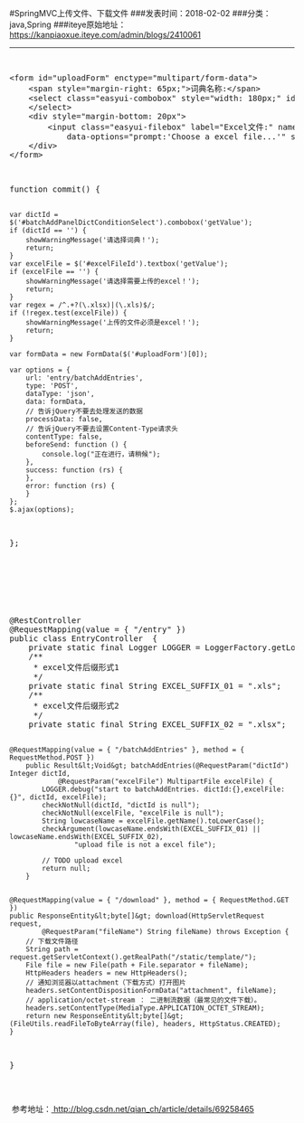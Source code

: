 #SpringMVC上传文件、下载文件
###发表时间：2018-02-02
###分类：java,Spring
###iteye原始地址：<a href="https://kanpiaoxue.iteye.com/admin/blogs/2410061" target="_blank">https://kanpiaoxue.iteye.com/admin/blogs/2410061</a>

---

<div class="iteye-blog-content-contain" style="font-size: 14px;"> 
 <p>&nbsp;</p> 
 <pre name="code" class="上传文件的easyui的HTML">&lt;form id="uploadForm" enctype="multipart/form-data"&gt;
    &lt;span style="margin-right: 65px;"&gt;词典名称:&lt;/span&gt;
    &lt;select class="easyui-combobox" style="width: 180px;" id="batchAddPanelDictConditionSelect" name="dictId"&gt;
    &lt;/select&gt;    
    &lt;div style="margin-bottom: 20px"&gt;
        &lt;input class="easyui-filebox" label="Excel文件:" name="excelFile" id="excelFileId" labelPosition="left"
            data-options="prompt:'Choose a excel file...'" style="width: 100%"&gt;
    &lt;/div&gt;
&lt;/form&gt;</pre> 
 <p>&nbsp;</p> 
 <pre name="code" class="js">function commit() {

    var dictId = $('#batchAddPanelDictConditionSelect').combobox('getValue');
    if (dictId == '') {
        showWarningMessage('请选择词典！');
        return;
    }
    var excelFile = $('#excelFileId').textbox('getValue');
    if (excelFile == '') {
        showWarningMessage('请选择需要上传的excel！');
        return;
    }
    var regex = /^.+?(\.xlsx)|(\.xls)$/;
    if (!regex.test(excelFile)) {
        showWarningMessage('上传的文件必须是excel！');
        return;
    }

    var formData = new FormData($('#uploadForm')[0]);

    var options = {
        url: 'entry/batchAddEntries',
        type: 'POST',
        dataType: 'json',
        data: formData,
        // 告诉jQuery不要去处理发送的数据
        processData: false,
        // 告诉jQuery不要去设置Content-Type请求头
        contentType: false,
        beforeSend: function () {
            console.log("正在进行，请稍候");
        },
        success: function (rs) {
        },
        error: function (rs) {
        }
    };
    $.ajax(options);
};</pre> 
 <p>&nbsp;</p> 
 <p>&nbsp;</p> 
 <p>&nbsp;</p> 
 <pre name="code" class="java">@RestController
@RequestMapping(value = { "/entry" })
public class EntryController  {
    private static final Logger LOGGER = LoggerFactory.getLogger(EntryController.class);
    /**
     * excel文件后缀形式1
     */
    private static final String EXCEL_SUFFIX_01 = ".xls";
    /**
     * excel文件后缀形式2
     */
    private static final String EXCEL_SUFFIX_02 = ".xlsx";

    @RequestMapping(value = { "/batchAddEntries" }, method = { RequestMethod.POST })
        public Result&lt;Void&gt; batchAddEntries(@RequestParam("dictId") Integer dictId,
                @RequestParam("excelFile") MultipartFile excelFile) {
            LOGGER.debug("start to batchAddEntries. dictId:{},excelFile:{}", dictId, excelFile);
            checkNotNull(dictId, "dictId is null");
            checkNotNull(excelFile, "excelFile is null");
            String lowcaseName = excelFile.getName().toLowerCase();
            checkArgument(lowcaseName.endsWith(EXCEL_SUFFIX_01) || lowcaseName.endsWith(EXCEL_SUFFIX_02),
                    "upload file is not a excel file");

            // TODO upload excel
            return null;
        }


    @RequestMapping(value = { "/download" }, method = { RequestMethod.GET })
    public ResponseEntity&lt;byte[]&gt; download(HttpServletRequest request,
            @RequestParam("fileName") String fileName) throws Exception {
        // 下载文件路径
        String path = request.getServletContext().getRealPath("/static/template/");
        File file = new File(path + File.separator + fileName);
        HttpHeaders headers = new HttpHeaders();
        // 通知浏览器以attachment（下载方式）打开图片
        headers.setContentDispositionFormData("attachment", fileName);
        // application/octet-stream ： 二进制流数据（最常见的文件下载）。
        headers.setContentType(MediaType.APPLICATION_OCTET_STREAM);
        return new ResponseEntity&lt;byte[]&gt;(FileUtils.readFileToByteArray(file), headers, HttpStatus.CREATED);
    }
    
}</pre> 
 <p>&nbsp;&nbsp;</p> 
 <p>&nbsp;参考地址：<a href="http://blog.csdn.net/qian_ch/article/details/69258465">&nbsp;http://blog.csdn.net/qian_ch/article/details/69258465</a></p> 
</div>